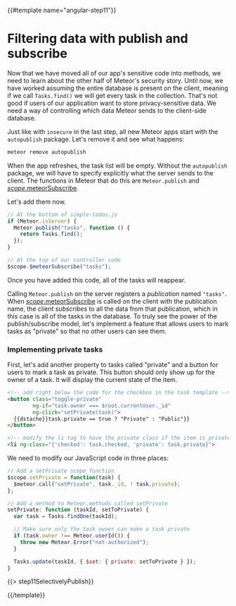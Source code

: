 {{#template name="angular-step11"}}

# Filtering data with publish and subscribe

Now that we have moved all of our app's sensitive code into methods, we need to learn about the other half of Meteor's security story. Until now, we have worked assuming the entire database is present on the client, meaning if we call `Tasks.find()` we will get every task in the collection. That's not good if users of our application want to store privacy-sensitive data. We need a way of controlling which data Meteor sends to the client-side database.

Just like with `insecure` in the last step, all new Meteor apps start with the `autopublish` package. Let's remove it and see what happens:

```bash
meteor remove autopublish
```

When the app refreshes, the task list will be empty. Without the `autopublish` package, we will have to specify explicitly what the server sends to the client. The functions in Meteor that do this are `Meteor.publish` and [$scope.$meteorSubscribe](http://http://angular-meteor.ru/api/subscribe).

Let's add them now.

```js
// At the bottom of simple-todos.js
if (Meteor.isServer) {
  Meteor.publish("tasks", function () {
    return Tasks.find();
  });
}
```

```js
// At the top of our controller code
$scope.$meteorSubscribe("tasks");
```

Once you have added this code, all of the tasks will reappear.

Calling `Meteor.publish` on the server registers a _publication_ named `"tasks"`. When [$scope.$meteorSubscribe](http://http://angular-meteor.ru/api/subscribe) is called on the client with the publication name, the client _subscribes_ to all the data from that publication, which in this case is all of the tasks in the database. To truly see the power of the publish/subscribe model, let's implement a feature that allows users to mark tasks as "private" so that no other users can see them.

### Implementing private tasks

First, let's add another property to tasks called "private" and a button for users to mark a task as private. This button should only show up for the owner of a task. It will display the current state of the item.

```html
<!-- add right below the code for the checkbox in the task template -->
<button class="toggle-private"
        ng-if="task.owner === $root.currentUser._id"
        ng-click="setPrivate(task)">
  {{dstache}}task.private == true ? "Private" : "Public"}}
</button>

<!-- modify the li tag to have the private class if the item is private -->
<li ng-class="{'checked': task.checked, 'private': task.private}">
```

We need to modify our JavaScript code in three places:

```js
// Add a setPrivate scope function
$scope.setPrivate = function(task) {
  $meteor.call("setPrivate", task._id, ! task.private);
};

// Add a method to Meteor.methods called setPrivate
setPrivate: function (taskId, setToPrivate) {
  var task = Tasks.findOne(taskId);

  // Make sure only the task owner can make a task private
  if (task.owner !== Meteor.userId()) {
    throw new Meteor.Error("not-authorized");
  }

  Tasks.update(taskId, { $set: { private: setToPrivate } });
}
```

{{> step11SelectivelyPublish}}

{{/template}}
